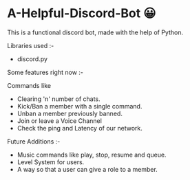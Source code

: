 # A-Helpful-Discord-Bot 😀

This is a functional discord bot, made with the help of Python.

Libraries used :-
 - discord.py

Some features right now :-

Commands like
   - Clearing 'n' number of chats.
   - Kick/Ban a member with a single command.
   - Unban a member previously banned.
   - Join or leave a Voice Channel
   - Check the ping and Latency of our network.

Future Additions :- 
   - Music commands like play, stop, resume and queue.
   - Level System for users.
   - A way so that a user can give a role to a member.
